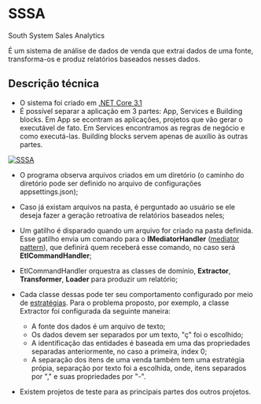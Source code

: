 # SSSA
South System Sales Analytics

É um sistema de análise de dados de venda que extrai dados de uma fonte, transforma-os e produz relatórios baseados nesses dados.

## Descrição técnica

- O sistema foi criado em [.NET Core 3.1](https://dotnet.microsoft.com/download/dotnet-core/3.1)
- É possível separar a aplicação em 3 partes: App, Services e Building blocks. Em App se econtram as aplicações, projetos que vão gerar o executável de fato.
Em Services encontramos as regras de negócio e como executá-las. Building blocks servem apenas de auxílio às outras partes.

<a href="https://ibb.co/mhrB59X"><img src="https://i.ibb.co/KVcGx2L/SSSA.png" alt="SSSA" border="0"></a>

- O programa observa arquivos criados em um diretório (o caminho do diretório pode ser definido no arquivo de configurações appsettings.json); 
- Caso já existam arquivos na pasta, é perguntado ao usuário se ele deseja fazer a geração retroativa de relatórios baseados neles;
- Um gatilho é disparado quando um arquivo for criado na pasta definida. Esse gatilho envia um comando para o **IMediatorHandler** ([mediator pattern](https://pt.wikipedia.org/wiki/Mediator)), que definirá 
quem receberá esse comando, no caso será **EtlCommandHandler**;
- EtlCommandHandler orquestra as classes de domínio, **Extractor**, **Transformer**, **Loader** para produzir um relatório;
- Cada classe dessas pode ter seu comportamento configurado por meio de [estratégias](https://pt.wikipedia.org/wiki/Strategy). Para o problema proposto, por exemplo,
a classe Extractor foi configurada da seguinte maneira:

    - A fonte dos dados é um arquivo de texto;
    - Os dados devem ser separados por um texto, "ç" foi o escolhido;
    - A identificação das entidades é baseada em uma das propriedades separadas anteriormente, no caso a primeira, index 0;
    - A separação dos itens de uma venda também tem uma estratégia própia, separação por texto foi a escolhida, onde, itens separados por "," e suas propriedades por "-".

- Existem projetos de teste para as principais partes dos outros projetos.

